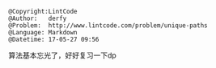 ```
@Copyright:LintCode
@Author:   derfy
@Problem:  http://www.lintcode.com/problem/unique-paths
@Language: Markdown
@Datetime: 17-05-27 09:56
```

算法基本忘光了，好好复习一下dp
